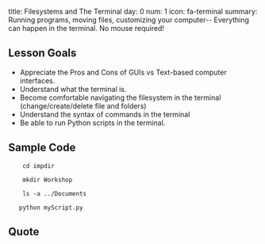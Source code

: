 title: Filesystems and The Terminal
day: 0
num: 1
icon: fa-terminal
summary: Running programs, moving files, customizing your computer-- Everything can happen in the terminal.  No mouse required!

## Lesson Goals
  - Appreciate the Pros and Cons of GUIs vs Text-based computer interfaces.
  - Understand what the terminal is.
  - Become comfortable navigating the filesystem in the terminal (change/create/delete file and folders)
  - Understand the syntax of commands in the terminal
  - Be able to run Python scripts in the terminal.


## Sample Code

```
    cd impdir
```

```
    mkdir Workshop
```

```
    ls -a ../Documents
```

```
   python myScript.py
```


## Quote
